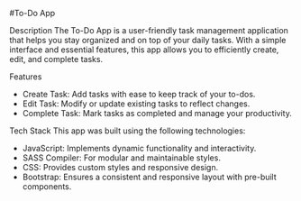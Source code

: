 #To-Do App

Description
The To-Do App is a user-friendly task management application that helps you stay organized and on top of your daily tasks. With a simple interface and essential features, this app allows you to efficiently create, edit, and complete tasks.

Features
- Create Task: Add tasks with ease to keep track of your to-dos.
- Edit Task: Modify or update existing tasks to reflect changes.
- Complete Task: Mark tasks as completed and manage your productivity.

Tech Stack
This app was built using the following technologies:

- JavaScript: Implements dynamic functionality and interactivity.
- SASS Compiler: For modular and maintainable styles.
- CSS: Provides custom styles and responsive design.
- Bootstrap: Ensures a consistent and responsive layout with pre-built components.
